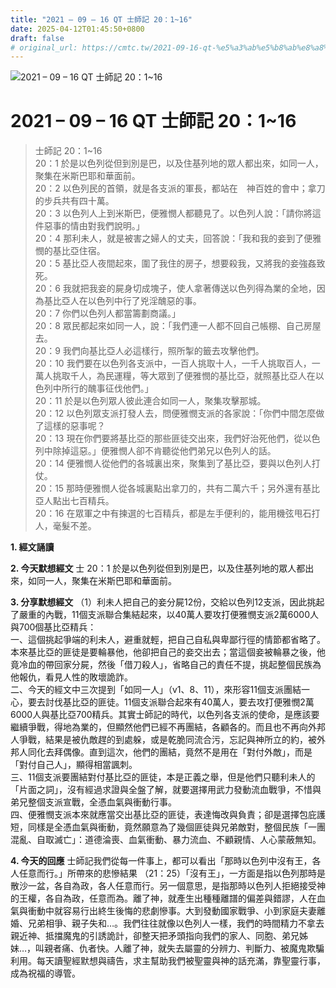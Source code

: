 ```yaml
---
title: "2021 – 09 – 16 QT 士師記 20：1~16"
date: 2025-04-12T01:45:50+0800
draft: false
# original_url: https://cmtc.tw/2021-09-16-qt-%e5%a3%ab%e5%b8%ab%e8%a8%98-20%ef%bc%9a116
---
```


![2021 – 09 – 16 QT 士師記 20：1\~16](/images/qt.jpg   "2021 – 09 – 16 QT 士師記 20：1\~16")

# 2021 – 09 – 16 QT 士師記 20：1\~16

> 士師記 20：1\~16  
> 20：1 於是以色列從但到別是巴，以及住基列地的眾人都出來，如同一人，聚集在米斯巴耶和華面前。  
> 20：2 以色列民的首領，就是各支派的軍長，都站在　神百姓的會中；拿刀的步兵共有四十萬。  
> 20：3 以色列人上到米斯巴，便雅憫人都聽見了。以色列人說：「請你將這件惡事的情由對我們說明。」  
> 20：4 那利未人，就是被害之婦人的丈夫，回答說：「我和我的妾到了便雅憫的基比亞住宿。  
> 20：5 基比亞人夜間起來，圍了我住的房子，想要殺我，又將我的妾強姦致死。  
> 20：6 我就把我妾的屍身切成塊子，使人拿著傳送以色列得為業的全地，因為基比亞人在以色列中行了兇淫醜惡的事。  
> 20：7 你們以色列人都當籌劃商議。」  
> 20：8 眾民都起來如同一人，說：「我們連一人都不回自己帳棚、自己房屋去。  
> 20：9 我們向基比亞人必這樣行，照所掣的籤去攻擊他們。  
> 20：10 我們要在以色列各支派中，一百人挑取十人，一千人挑取百人，一萬人挑取千人，為民運糧，等大眾到了便雅憫的基比亞，就照基比亞人在以色列中所行的醜事征伐他們。」  
> 20：11 於是以色列眾人彼此連合如同一人，聚集攻擊那城。  
> 20：12 以色列眾支派打發人去，問便雅憫支派的各家說：「你們中間怎麼做了這樣的惡事呢？  
> 20：13 現在你們要將基比亞的那些匪徒交出來，我們好治死他們，從以色列中除掉這惡。」便雅憫人卻不肯聽從他們弟兄以色列人的話。  
> 20：14 便雅憫人從他們的各城裏出來，聚集到了基比亞，要與以色列人打仗。  
> 20：15 那時便雅憫人從各城裏點出拿刀的，共有二萬六千；另外還有基比亞人點出七百精兵。  
> 20：16 在眾軍之中有揀選的七百精兵，都是左手便利的，能用機弦甩石打人，毫髮不差。

**1. 經文誦讀**

**2.  今天默想經文**
士 20：1 於是以色列從但到別是巴，以及住基列地的眾人都出來，如同一人，聚集在米斯巴耶和華面前。

**3. 分享默想經文**
（1）利未人把自己的妾分屍12份，交給以色列12支派，因此挑起了嚴重的內戰，11個支派聯合集結起來，以40萬人要攻打便雅憫支派2萬6000人與700個基比亞精兵：  
一、這個挑起爭端的利未人，避重就輕，把自己自私與卑鄙行徑的情節都省略了。本來基比亞的匪徒是要輪暴他，他卻把自己的妾交出去；當這個妾被輪暴之後，他竟冷血的帶回家分屍，然後「借刀殺人」，省略自己的責任不提，挑起整個民族為他報仇，看見人性的敗壞詭詐。  
二、今天的經文中三次提到「如同一人」（v1、8、11），來形容11個支派團結一心，要去討伐基比亞的匪徒。11個支派聯合起來有40萬人，要去攻打便雅憫2萬6000人與基比亞700精兵。其實士師記的時代，以色列各支派的使命，是應該要繼續爭戰，得地為業的，但顯然他們已經不再團結，各顧各的。而且也不再向外邦人爭戰，結果是被仇敵趕的到處躲，或是乾脆同流合污，忘記與神所立的約，被外邦人同化去拜偶像。直到這次，他們的團結，竟然不是用在「對付外敵」，而是「對付自己人」，顯得相當諷刺。  
三、11個支派要團結對付基比亞的匪徒，本是正義之舉，但是他們只聽利未人的「片面之詞」，沒有經過求證與全盤了解，就要選擇用武力發動流血戰爭，不惜與弟兄整個支派宣戰，全憑血氣與衝動行事。  
四、便雅憫支派本來就應當交出基比亞的匪徒，表達悔改與負責；卻是選擇包庇護短，同樣是全憑血氣與衝動，竟然願意為了幾個匪徒與兄弟敵對，整個民族「一團混亂、自取滅亡」：道德淪喪、血氣衝動、暴力流血、不顧親情、人心蒙蔽無知。

**4. 今天的回應**
士師記我們從每一件事上，都可以看出「那時以色列中沒有王，各人任意而行。」所帶來的悲慘結果 （21：25）「沒有王」，一方面是指以色列那時是散沙一盆，各自為政，各人任意而行。另一個意思，是指那時以色列人拒絕接受神的王權，各自為政，任意而為。離了神，就產生出種種離譜的偏差與錯謬，人在血氣與衝動中就容易行出終生後悔的悲劇慘事。大到發動國家戰爭、小到家庭夫妻離婚、兄弟相爭、親子失和…。我們往往就像以色列人一樣，我們的時間精力不拿去親近神、抵擋魔鬼的引誘詭計，卻整天把矛頭指向我們的家人、同胞、弟兄姊妹…，叫親者痛、仇者快。人離了神，就失去屬靈的分辨力、判斷力、被魔鬼欺騙利用。每天讀聖經默想與禱告，求主幫助我們被聖靈與神的話充滿，靠聖靈行事，成為祝福的導管。
